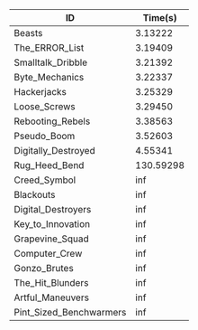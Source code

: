 |ID|Time(s)|
|-|-|
|Beasts|3.13222|
|The_ERROR_List|3.19409|
|Smalltalk_Dribble|3.21392|
|Byte_Mechanics|3.22337|
|Hackerjacks|3.25329|
|Loose_Screws|3.29450|
|Rebooting_Rebels|3.38563|
|Pseudo_Boom|3.52603|
|Digitally_Destroyed|4.55341|
|Rug_Heed_Bend|130.59298|
|Creed_Symbol|inf|
|Blackouts|inf|
|Digital_Destroyers|inf|
|Key_to_Innovation|inf|
|Grapevine_Squad|inf|
|Computer_Crew|inf|
|Gonzo_Brutes|inf|
|The_Hit_Blunders|inf|
|Artful_Maneuvers|inf|
|Pint_Sized_Benchwarmers|inf|
